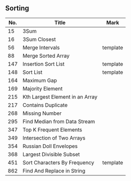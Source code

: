 ## Sorting
| No.  | Title                                                       | Mark |
|------|-------------------------------------------------------------|------|
| 15  | 3Sum                            |          |
| 16  | 3Sum Closest                    |          |
| 56  | Merge Intervals                 | template |
| 88 | Merge Sorted Array | |
| 147 | Insertion Sort List             | template |
| 148 | Sort List                       | template |
| 164 | Maximum Gap                     |          |
| 169 | Majority Element | |
| 215 | Kth Largest Element in an Array |          |
| 217 | Contains Duplicate | |
| 268 | Missing Number | |
| 295 | Find Median from Data Stream    |          |
| 347 | Top K Frequent Elements         |          |
| 349 | Intersection of Two Arrays      |          |
| 354 | Russian Doll Envelopes          |          |
| 368 | Largest Divisible Subset        |          |
| 451 | Sort Characters By Frequency    | template |
| 862 | Find And Replace in String      |          |
